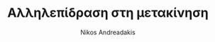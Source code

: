 ---
author: Nikos Andreadakis
image_url: /images/adaptive-cars.png
title: Αλληλεπίδραση στη μετακίνηση
year: 2010
caption: Η ανάπτυξη των υπολογιστικών μονάδων πλέων μας εξασφαλίζει την δυνατότητα της αυτόνομης οδήγησης, επόμενος πλέων η αλληλοεπίδραση με το όχημα είναι ακριβώς όπως και με ένα έξυπνο τηλέφωνο.
license_url:
license_text: MIT
categories:
  - Έξυπνες διεπαφές
tags:
  - Μεταφορές
---